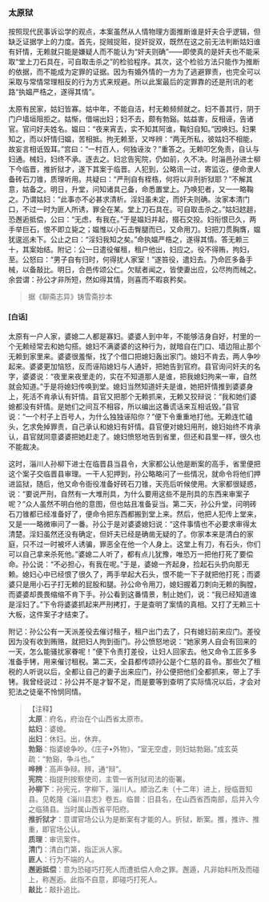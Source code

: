<script type="text/javascript">
    var head = document.getElementsByTagName('head')[0];
    cssURL = '/public/liao.css';
    linkTag = document.createElement('link');
    linkTag.href = cssURL;
    linkTag.setAttribute('type','text/css');
    linkTag.setAttribute('rel','stylesheet');
    head.appendChild(linkTag);
</script>
### 太原狱

按照现代民事诉讼学的观点，本案虽然从人情物理方面推断谁是奸夫合乎逻辑，但缺乏证据学上的力度。首先，捉贼捉赃，捉奸捉双，既然在这之前无法判断姑妇谁有奸情，无赖就只能是嫌疑人而不能认为“奸夫则确”——即使真的是奸夫也不能采取“堂上刀石具在，可自取击杀之”的检验程序。其次，这个检验方法只能作为推断的依据，而不能成为定罪的证据。因为有婚外情的一方为了逃避罪责，也完全可以采取与常情常理相反的行为方式来规避。所以此案最后的定罪靠的还是刑讯的老路“执媪严梏之，遂得其情”。

太原有民家，姑妇皆寡。姑中年，不能自洁，村无赖频频就之。妇不善其行，阴于门户墙垣阻拒之。姑惭，借端出妇；妇不去，颇有勃谿。姑益害，反相诬，告诸官。官问好夫姓名。媪曰：“夜来宵去，实不知其阿谁，鞠妇自知。”因唤妇。妇果知之，而以奸情归媪，苦相抵。拘无赖至，又哗辨：“两无所私，彼姑妇不相能，故妄言相诋毁耳。”宫曰：“一村百人，何独诬汝？”重答之。无赖叩乞免责，自认与妇通。械妇，妇终不承。逐去之。妇忿告宪院，仍如前，久不决。时淄邑孙进士柳下今临晋，推折狱才，遂下其案于临晋。人犯到，公略讯一过，寄监讫，便命隶人备砖石刀锥，质理听用。共疑曰：“严刑自有桎梏，何将以非刑折狱耶？”不解其意，姑备之。明日，升堂，问知诸具己备，命悉置堂上。乃唤犯者，又一一略鞠之。乃谓姑妇：“此事亦不必甚求清析。淫妇虽未定，而奸夫则确。汝家本清门口，不过一时为匪人所诱，罪全在某。堂上刀石具在。可自取击杀之。”姑妇趑趄，恐邂逅抵偿，公曰：“无虑，有我在。”于是媪妇并起，掇石交投。妇衔恨已久，两手举巨石，恨不即立毙之；媪惟以小石击臀腿而已，又命用刀。妇把刀贯胸膺，媪犹逡巡未下。公止之曰：“淫妇我知之矣。”命执媪严梏之，遂得其情。答无赖三十，其案始结。附记：公一日遣役催租，租户他出，妇应之。役不得贿，拘妇，至。公怒曰：“男子自有归时，何得扰人家室！”遂笞役，遣妇去。乃命匠多备手械，以备敲比。明日，合邑传颂公仁。欠赋者闻之，皆使妻出应，公尽拘而械之。余尝谓：孙公才非所短，然如得其情，则喜而不暇哀矜矣。

</section>

> 据《聊斋志异》铸雪斋抄本

#### [白话]
<aside>

太原有一户人家，婆媳二人都是寡妇。婆婆人到中年，不能够洁身自好，村里的一个无赖经常去和她勾搭。媳妇不满婆婆的这种行为，就暗自在门口、墙边阻止那个无赖到家里来。婆婆很羞惭，找了个借口把媳妇轰出家门。媳妇不肯去，两人争吵起来。婆婆更加恼怒，反而诬陷媳妇与人通奸，把她告到官府。县官询问奸夫的名字，婆婆说：“夜里来夜里走的，实在不知道那人是谁，把我媳妇拘来一审，自然就会知道。”于是将媳妇传唤到堂。媳妇当然知道奸夫是谁，她把奸情推到婆婆身上，死活不肯承认有奸情。县官又把那个无赖抓来，无赖又狡辩说：“我和她们婆媳都没有奸情。是她们之间互不相容，所以编出这番谎话来互相诋毁。”县官说：“一个村子上百号人，为什么独独诬陷你？”便下令重重地打他。无赖连忙磕头，乞求免掉罪责，自己承认和媳妇有奸情。县官便对媳妇用刑，媳妇始终不肯承认，县官就同意婆婆把她赶走了。媳妇愤怒地告到省里，但还和县里一样，很久也不能裁决。

这时，淄川人孙柳下进士在临晋县当县令，大家都公认他是断案的高手，省里便把这个案子交临晋县审理。一干人犯押到，孙公略略问了一些情况，就命令将他们押进监狱，随后，他又命令衙役准备好砖石刀锥，天亮后听候使用。大家都很疑惑，说：“要说严刑，自然有一大堆刑具，为什么要用这些不是刑具的东西来审案子呢？”众人虽然不明白他的意图，但也姑且准备妥当。第二天，孙公升堂，问明砖石刀锥都已经准备好了，便命令把东西都搬到堂上来。然后，他把人犯传上堂来，又是一一略微审问了一番。孙公于是对婆婆媳妇说：“这件事情也不必要求审得太清楚。淫妇虽然还没有确定，但奸夫已经是确凿无疑的了。你家本来是清白的家庭，只不过一时被坏人诱骗，罪恶全在他一个人身上。这堂上有刀，有石头，你们可以自己拿来杀死他。”婆媳二人听了，都有点儿犹豫，唯恐万一把他打死了要偿命。孙公说：“不必担心，有我在呢。”于是，婆媳一齐起身，捡起石头扔向那无赖。媳妇心中已经恨了很久了，两手举起大石头，恨不能一下子就把他打死；而婆婆只是用小石子打无赖的屁股和腿。孙公命令用刀，媳妇握着刀刺向无赖的胸膛，而婆婆却畏畏缩缩不肯下手。孙公看到这番情景，制止她们，说：“我已经知道谁是淫妇了。”下令将婆婆抓起来严刑拷打，于是查明了案情的真相。又打了无赖三十大板，这件案子才结束了。

附记：孙公公有一天派差役去催讨租子，租户出门去了，只有媳妇前来应门。差役因为没有收到贿赂，就把妇人拘到衙门。孙公愤怒地说：“她家男人自会有回来的一天，怎么能骚扰家眷呢！”便下令责打差役，让妇人回家去。他又命令工匠多多准备手铐，用来催讨租税。第二天，全县都传颂孙公是个仁慈的县令。那些欠了租税的人听说以后，全都让自己的妻子出来应门，孙公便把他们全都抓来，带上了手铐。我曾经说过：孙公并不是才智不足，而是要等到查明了实际情况以后，才会对犯法之徒毫不怜悯同情。

</aside>

> 【注释】  
<b>太原</b>：府名，府治在个山西省太原市。  
<b>姑妇</b>：婆媳。  
<b>出妇</b>：休妇。出，休弃。  
<b>勃谿</b>：指婆媳争吵。《庄子•外物》，“室无空虚，则妇姑勃谿。”成玄英疏：“勃谿，争斗也。”  
<b>哗辨</b>：高声争辩。辨，通“辩”。  
<b>宪院</b>：指提刑按察使司，主管一省刑狱司法的衙署。  
<b>孙柳下</b>：孙宪元，字柳下，淄川人。顺治乙未（十二年）进上，授临晋知县。见乾隆《淄川县志》卷五。临普：旧县名，在山西省西南部，后并入今之临猜县。当时属山西省平阳府。  
<b>推折狱才</b>：意谓官场公认为是断案有才能的人。折狱，断案。推，推许、推重，即官场公认。  
<b>质理</b>：审讯案件。  
<b>清门</b>：清白门第，指正派人家。  
<b>匪人</b>：行为不端的人。  
<b>邂逅抵偿</b>：意为恐碰巧打死人而遭抵偿人命之罪。邂遁，凡非始料所及而碰上，称邂逅。此指不自意，即碰巧打死人。  
<b>敲比</b>：敲扑追比。  
